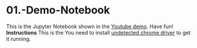 # 01.-Demo-Notebook
This is the Jupyter Notebook shown in the [Youtube demo](https://youtu.be/9dsDgcxeWgQ). Have fun!
\
**Instructions**
This is the 
You need to install [undetected chrome driver](https://github.com/ultrafunkamsterdam/undetected-chromedriver) to get it running.
